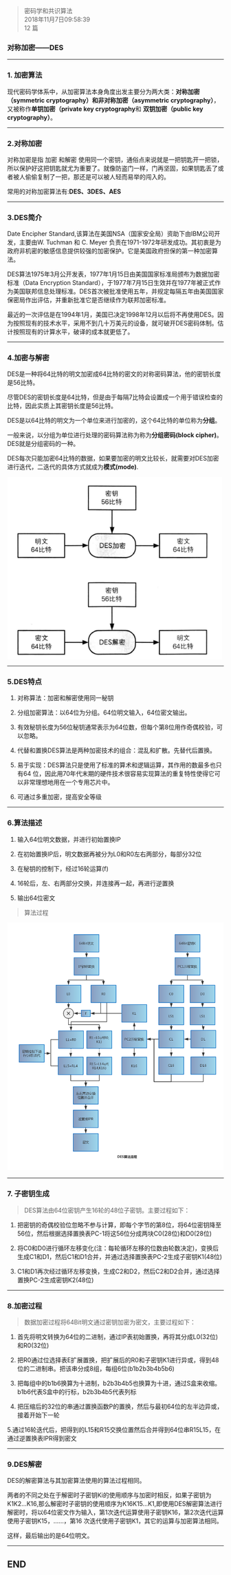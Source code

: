 > 密码学和共识算法  
> 2018年11月7日09:58:39     
> 12 篇  

### 对称加密——DES


----------


### 1. 加密算法

现代密码学体系中，从加密算法本身角度出发主要分为两大类：**对称加密（symmetric cryptography）**和**非对称加密（asymmetric cryptography）**，又被称作**单钥加密（private key cryptography**和 **双钥加密（public key cryptography）**。


----------
### 2.对称加密
对称加密是指 加密 和解密 使用同一个密钥，通俗点来说就是一把钥匙开一把锁，所以保护好这把钥匙就尤为重要了。就像防盗门一样，门再坚固，如果钥匙丢了或者被人偷偷复制了一把，那还是可以被人轻而易举的闯入的。

常用的对称加密算法有:**DES、3DES、AES**


----------
### 3.DES简介
Date Encipher  Standard,该算法在美国NSA（国家安全局）资助下由IBM公司开发，主要由W. Tuchman 和 C. Meyer 负责在1971-1972年研发成功。其初衷是为政府非机密的敏感信息提供较强的加密保护。它是美国政府担保的第一种加密算法。

DES算法1975年3月公开发表，1977年1月15日由美国国家标准局颁布为数据加密标准（Data Encryption Standard），于1977年7月15日生效并在1977年被正式作为美国联邦信息处理标准。DES首次被批准使用五年，并规定每隔五年由美国国家保密局作出评估，并重新批准它是否继续作为联邦加密标准。

最近的一次评估是在1994年1月，美国已决定1998年12月以后将不再使用DES。因为按照现有的技术水平，采用不到几十万美元的设备，就可破开DES密码体制。估计按照现有的计算水平，破译的成本就更低了。
  
----------
### 4.加密与解密

DES是一种将64比特的明文加密成64比特的密文的对称密码算法，他的密钥长度是56比特。

尽管DES的密钥长度是64比特，但是由于每隔7比特会设置成一个用于错误检查的比特，因此实质上其密钥长度是56比特。

DES是以64比特的明文为一个单位来进行加密的，这个64比特的单位称为**分组**。

一般来说，以分组为单位进行处理的密码算法称为称为**分组密码(block cipher)**。DES就是分组密码的一种。


DES每次只能加密64比特的数据，如果要加密的明文比较长，就需要对DES加密进行迭代，二迭代的具体方式就成为**模式(mode)**.

<img src="https://www.github.com/jixiyu/images3/raw/master/小书匠/1541557686265.png" width="500" hegiht="500" align="center" /> 

----------
### 5.DES特点

1. 对称算法：加密和解密使用同一秘钥

2. 分组加密算法：以64位为分组。64位明文输入，64位密文输出。

3. 有效秘钥长度为56位秘钥通常表示为64位数，但每个第8位用作奇偶校验，可以忽略。

4. 代替和置换DES算法是两种加密技术的组合：混乱和扩散。先替代后置换。

5. 易于实现：DES算法只是使用了标准的算术和逻辑运算，其作用的数最多也只有64 位，因此用70年代末期的硬件技术很容易实现算法的重复特性使得它可以非常理想地用在一个专用芯片中。

6. 可通过多重加密，提高安全等级



----------
### 6.算法描述

1. 输入64位明文数据，并进行初始置换IP

2. 在初始置换IP后，明文数据再被分为L0和R0左右两部分，每部分32位

3. 在秘钥的控制下，经过16轮运算(f)

4. 16轮后，左、右两部分交换，并连接再一起，再进行逆置换

5. 输出64位密文

>算法过程

![enter description here](https://www.github.com/jixiyu/images3/raw/master/小书匠/1541558188189.png)


----------
### 7. 子密钥生成
>DES算法由64位密钥产生16轮的48位子密钥。主要过程如下：

1. 把密钥的奇偶校验位忽略不参与计算，即每个字节的第8位，将64位密钥降至56位，然后根据选择置换表PC-1将这56位分成两块C0(28位)和D0(28位)

2. 将C0和D0进行循环左移变化(注：每轮循环左移的位数由轮数决定)，变换后生成C1和D1，然后C1和D1合并，并通过选择置换表PC-2生成子密钥K1(48位)

3. C1和D1再次经过循环左移变换，生成C2和D2，然后C2和D2合并，通过选择置换PC-2生成密钥K2(48位)


----------
### 8.加密过程

>数据加密过程将64Bit明文通过密钥加密为密文，主要过程如下：

1. 首先将明文转换为64位的二进制，通过IP表初始置换，再将其分成L0(32位)和R0(32位)

2. 把R0通过位选择表E扩展置换，把扩展后的R0和子密钥K1进行异或，得到48位的二进制串。把该串分成8组，每组6位(b1b2b3b4b5b6)

3. 把每组中的b1b6换算为十进制，b2b3b4b5也换算为十进，通过S盒来收缩。b1b6代表S盒中的行标，b2b3b4b5代表列标

4. 把压缩后的32位的串通过置换函数P的置换，然后与最初64位的左半边异或，接着开始下一轮

5.通过16轮迭代后，把得到的L15和R15交换位置然后合并得到64位串R15L15，在通过逆置换表IPR得到密文

----------



###  9.DES解密

DES的解密算法与其加密算法使用的算法过程相同。

两者的不同之处在于解密时子密钥Ki的使用顺序与加密时相反，如果子密钥为K1K2…K16,那么解密时子密钥的使用顺序为K16K15…K1,即使用DES解密算法进行解密时，将以64位密文作为输入，第1次迭代运算使用子密钥K16，第2次迭代运算使用子密钥K15，……，第16 次迭代使用子密钥K1，其它的运算与加密算法相同。

这样，最后输出的是64位明文。


----------


##  END

